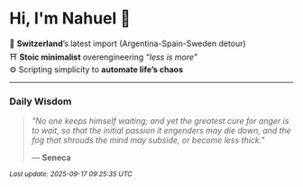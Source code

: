 # Hi, I'm Nahuel :tiger:

📍 **Switzerland**’s latest import (Argentina-Spain-Sweden detour)  
⛩️ **Stoic minimalist** overengineering *“less is more”*  
⚙️ Scripting simplicity to **automate life’s chaos**

---

### Daily Wisdom
> _"No one keeps himself waiting; and yet the greatest cure for anger is to wait, so that the initial passion it engenders may die down, and the fog that shrouds the mind may subside, or become less thick."_  
>
> — **Seneca**

<sub>*Last update: 2025-09-17 09:25:35 UTC*</sub>

